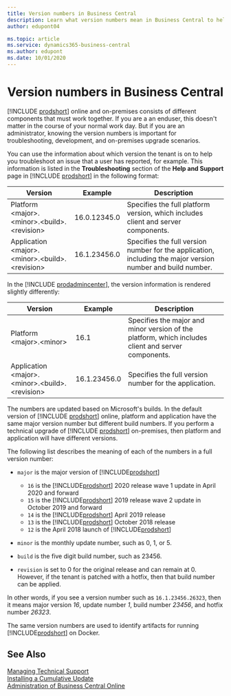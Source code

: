```yaml
---
title: Version numbers in Business Central
description: Learn what version numbers mean in Business Central to help you troubleshoot any issues.
author: edupont04

ms.topic: article
ms.service: dynamics365-business-central
ms.author: edupont
ms.date: 10/01/2020
---
```

# Version numbers in Business Central

[!INCLUDE [prodshort](../developer/includes/prodshort.md)] online and on-premises consists of different components that must work together. If you are a an enduser, this doesn't matter in the course of your normal work day. But if you are an administrator, knowing the version numbers is important for troubleshooting, development, and on-premises upgrade scenarios.  

You can use the information about which version the tenant is on to help you troubleshoot an issue that a user has reported, for example. This information is listed in the **Troubleshooting** section of the **Help and Support** page in [!INCLUDE [prodshort](../developer/includes/prodshort.md)] in the following format:

|Version  |Example      |Description                                 |
|---------|-------------|--------------------------------------------|
|Platform \<major>.\<minor>.\<build>.\<revision>|16.0.12345.0 | Specifies the full platform version, which includes client and server components. |
|Application \<major>.\<minor>.\<build>.\<revision>|16.1.23456.0| Specifies the full version number for the application, including the major version number and build number. |

In the [!INCLUDE [prodadmincenter](../developer/includes/prodadmincenter.md)], the version information is rendered slightly differently:

|Version  |Example      |Description                                 |
|---------|-------------|--------------------------------------------|
|Platform  \<major>.\<minor>|16.1 | Specifies the major and minor version of the platform, which includes client and server components. |
|Application \<major>.\<minor>.\<build>.\<revision>|16.1.23456.0 | Specifies the full version number for the application. |

The numbers are updated based on Microsoft's builds. In the default version of [!INCLUDE [prodshort](../developer/includes/prodshort.md)] online, platform and application have the same major version number but different build numbers. If you perform a technical upgrade of [!INCLUDE [prodshort](../developer/includes/prodshort.md)] on-premises, then platform and application will have different versions.  

The following list describes the meaning of each of the numbers in a full version number:

- `major` is the major version of [!INCLUDE[prodshort](../developer/includes/prodshort.md)]

  - `16` is the [!INCLUDE[prodshort](../developer/includes/prodshort.md)] 2020 release wave 1 update in April 2020 and forward
  - `15` is the [!INCLUDE[prodshort](../developer/includes/prodshort.md)] 2019 release wave 2 update in October 2019 and forward
  - `14` is the [!INCLUDE[prodshort](../developer/includes/prodshort.md)] April 2019 release
  - `13` is the [!INCLUDE[prodshort](../developer/includes/prodshort.md)] October 2018 release
  - `12` is the April 2018 launch of [!INCLUDE[prodshort](../developer/includes/prodshort.md)]

- `minor` is the monthly update number, such as 0, 1, or 5.
- `build` is the five digit build number, such as 23456.
- `revision` is set to 0 for the original release and can remain at 0. However, if the tenant is patched with a hotfix, then that build number can be applied.

In other words, if you see a version number such as `16.1.23456.26323`, then it means major version *16*, update number *1*, build number *23456*, and hotfix number *26323*.

The same version numbers are used to identify artifacts for running [!INCLUDE[prodshort](../developer/includes/prodshort.md)] on Docker.  

## See Also

[Managing Technical Support](manage-technical-support.md)  
[Installing a Cumulative Update](../upgrade/upgrading-cumulative-update.md)  
[Administration of Business Central Online](tenant-administration.md)  
